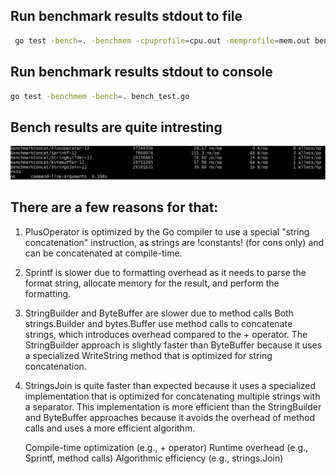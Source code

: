 ## Run benchmark results stdout to file

```bash
 go test -bench=. -benchmem -cpuprofile=cpu.out -memprofile=mem.out bench_test.go
 ```

 ## Run benchmark results stdout to console

```bash
go test -benchmem -bench=. bench_test.go
 ```
## Bench results are quite intresting 
![screenshot](bench_results.png)

## There are a few reasons for that:
1. PlusOperator is optimized by the Go compiler to use a special "string concatenation" instruction, as strings are !constants! (for cons only) and can be concatenated at compile-time. 
2. Sprintf is slower due to formatting overhead as it needs to parse the format string, allocate memory for the result, and perform the formatting.
3. StringBuilder and ByteBuffer are slower due to method calls
Both strings.Builder and bytes.Buffer use method calls to concatenate strings, which introduces overhead compared to the + operator. The StringBuilder approach is slightly faster than ByteBuffer because it uses a specialized WriteString method that is optimized for string concatenation. 
4. StringsJoin is quite faster than expected because it uses a specialized implementation that is optimized for concatenating multiple strings with a separator. This implementation is more efficient than the StringBuilder and ByteBuffer approaches because it avoids the overhead of method calls and uses a more efficient algorithm.

    Compile-time optimization (e.g., + operator)
    Runtime overhead (e.g., Sprintf, method calls)
    Algorithmic efficiency (e.g., strings.Join)
